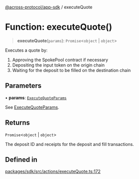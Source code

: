 [@across-protocol/app-sdk](../README.md) / executeQuote

# Function: executeQuote()

> **executeQuote**(`params`): `Promise`\<`object` \| `object`\>

Executes a quote by:
1. Approving the SpokePool contract if necessary
2. Depositing the input token on the origin chain
3. Waiting for the deposit to be filled on the destination chain

## Parameters

• **params**: [`ExecuteQuoteParams`](../type-aliases/ExecuteQuoteParams.md)

See [ExecuteQuoteParams](../type-aliases/ExecuteQuoteParams.md).

## Returns

`Promise`\<`object` \| `object`\>

The deposit ID and receipts for the deposit and fill transactions.

## Defined in

[packages/sdk/src/actions/executeQuote.ts:172](https://github.com/across-protocol/toolkit/blob/d027d7c23e7230b7b5f439570f9efd60c1d715ce/packages/sdk/src/actions/executeQuote.ts#L172)
